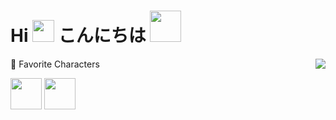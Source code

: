 # Hi <img src="https://github.com/TheDudeThatCode/TheDudeThatCode/blob/master/Assets/Hi.gif" width="35px"> こんにちは <img src="https://c.tenor.com/twfR7wm9zs4AAAAi/mafumafu-cute.gif" width="50px"> 
<img align='right' src = "https://github-readme-stats.vercel.app/api/top-langs/?username=adjii&layout=compact">

📜 Favorite Characters

<img src="https://i.pinimg.com/564x/f2/55/65/f2556524159c17b7b4498d5534ec06de.jpg" width="50px"> <img src="https://i.pinimg.com/564x/81/a2/9e/81a29ed5c477634b9355cea806f32e0a.jpg" width="50px">



<!---
adjii/adjii is a ✨ special ✨ repository because its `README.md` (this file) appears on your GitHub profile.
You can click the Preview link to take a look at your changes.
--->
